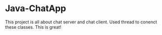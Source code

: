 # Java-ChatApp

This project is all about chat server and chat client.
Used thread to conenct these classes. 
This is great!
